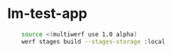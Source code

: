 # lm-test-app

``` bash
    source <(multiwerf use 1.0 alpha)
    werf stages build --stages-storage :local
```
